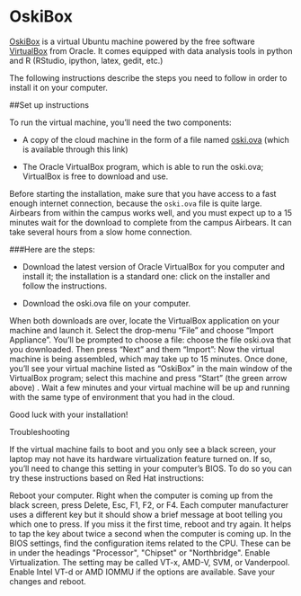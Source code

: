 OskiBox
=======

[OskiBox](http://www.stat.berkeley.edu/share/scf/oski.ova) is a virtual Ubuntu machine powered by the free software [VirtualBox](https://www.virtualbox.org/wiki/Downloads) from Oracle. It comes equipped with data analysis tools in python and R (RStudio, ipython, latex, gedit, etc.)

The following instructions describe the steps you need to follow in order to install it on your computer. 


##Set up instructions


To run the virtual machine, you’ll need the two components:

* A copy of the cloud machine in the form of a file named [oski.ova](http://www.stat.berkeley.edu/share/scf/oski.ov) (which is available through this link)

* The Oracle VirtualBox program, which is able to run the oski.ova; VirtualBox is free to download and use. 

Before starting the installation, make sure that you have access to a fast enough internet connection, because the `oski.ova` file is quite large. Airbears from within the campus works well, and you must expect up to a 15 minutes wait for the download to complete from the campus Airbears. It can take several hours from a slow home connection. 

###Here are the steps:

* Download the latest version of Oracle VirtualBox for you computer and install it; the installation is a standard one: click on the installer and follow the instructions.


* Download the oski.ova file on your computer.
 

When both downloads are over, locate the VirtualBox application on your machine and launch it.
Select the drop-menu “File” and choose “Import Appliance”.
You’ll be prompted to choose a file: choose the file oski.ova that you downloaded.
Then press “Next” and them “Import”: Now the virtual machine is being assembled, which may take up to 15 minutes.
Once done, you’ll see your virtual machine listed as “OskiBox” in the main window of the VirtualBox program; select this machine and press “Start” (the green arrow above) .
Wait a few minutes and your virtual machine will be up and running with the same type of environment that you had in the cloud.

Good luck with your installation!

Troubleshooting

If the virtual machine fails to boot and you only see a black screen, your laptop may not have its hardware virtualization feature turned on. If so, you’ll need to change this setting in your computer’s BIOS. To do so you can try these instructions based on Red Hat instructions:

Reboot your computer. Right when the computer is coming up from the black screen, press Delete, Esc, F1, F2, or F4. Each computer manufacturer uses a different key but it should show a brief message at boot telling you which one to press. If you miss it the first time, reboot and try again. It helps to tap the key about twice a second when the computer is coming up.
In the BIOS settings, find the configuration items related to the CPU. These can be in under the headings "Processor", "Chipset" or "Northbridge".
Enable Virtualization. The setting may be called VT-x, AMD-V, SVM, or Vanderpool. Enable Intel VT-d or AMD IOMMU if the options are available.
Save your changes and reboot.


